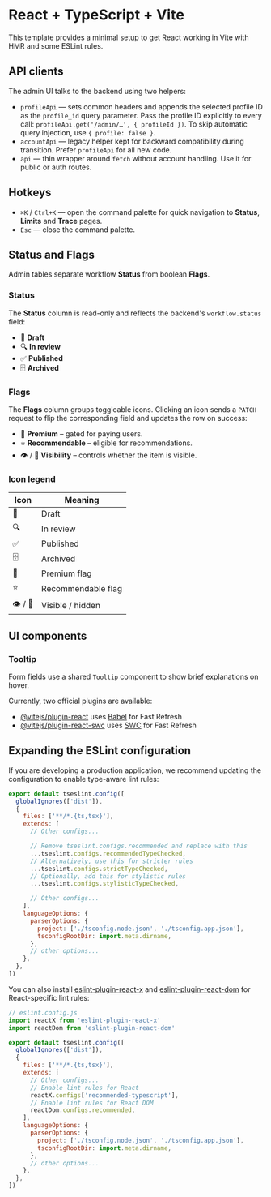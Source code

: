 # React + TypeScript + Vite

This template provides a minimal setup to get React working in Vite with HMR and some ESLint rules.

## API clients

The admin UI talks to the backend using two helpers:

- `profileApi` — sets common headers and appends the selected profile ID as the `profile_id` query parameter. Pass the profile ID explicitly to every call: `profileApi.get('/admin/…', { profileId })`. To skip automatic query injection, use `{ profile: false }`.
- `accountApi` — legacy helper kept for backward compatibility during transition. Prefer `profileApi` for all new code.
- `api` — thin wrapper around `fetch` without account handling. Use it for public or auth routes.

## Hotkeys

- `⌘K` / `Ctrl+K` — open the command palette for quick navigation to **Status**, **Limits** and **Trace** pages.
- `Esc` — close the command palette.

## Status and Flags

Admin tables separate workflow **Status** from boolean **Flags**.

### Status

The **Status** column is read-only and reflects the backend's `workflow.status` field:

- 📝 **Draft**
- 🔍 **In review**
- ✅ **Published**
- 🗄️ **Archived**

### Flags

The **Flags** column groups toggleable icons. Clicking an icon sends a `PATCH` request to flip the corresponding field and updates the row on success:

- 💎 **Premium** – gated for paying users.
- ⭐ **Recommendable** – eligible for recommendations.
- 👁️ / 🚫 **Visibility** – controls whether the item is visible.

### Icon legend

| Icon | Meaning |
| ---- | ------- |
| 📝 | Draft |
| 🔍 | In review |
| ✅ | Published |
| 🗄️ | Archived |
| 💎 | Premium flag |
| ⭐ | Recommendable flag |
| 👁️ / 🚫 | Visible / hidden |

## UI components

### Tooltip

Form fields use a shared `Tooltip` component to show brief explanations on hover.

Currently, two official plugins are available:

- [@vitejs/plugin-react](https://github.com/vitejs/vite-plugin-react/blob/main/packages/plugin-react) uses [Babel](https://babeljs.io/) for Fast Refresh
- [@vitejs/plugin-react-swc](https://github.com/vitejs/vite-plugin-react/blob/main/packages/plugin-react-swc) uses [SWC](https://swc.rs/) for Fast Refresh

## Expanding the ESLint configuration

If you are developing a production application, we recommend updating the configuration to enable type-aware lint rules:

```js
export default tseslint.config([
  globalIgnores(['dist']),
  {
    files: ['**/*.{ts,tsx}'],
    extends: [
      // Other configs...

      // Remove tseslint.configs.recommended and replace with this
      ...tseslint.configs.recommendedTypeChecked,
      // Alternatively, use this for stricter rules
      ...tseslint.configs.strictTypeChecked,
      // Optionally, add this for stylistic rules
      ...tseslint.configs.stylisticTypeChecked,

      // Other configs...
    ],
    languageOptions: {
      parserOptions: {
        project: ['./tsconfig.node.json', './tsconfig.app.json'],
        tsconfigRootDir: import.meta.dirname,
      },
      // other options...
    },
  },
])
```

You can also install [eslint-plugin-react-x](https://github.com/Rel1cx/eslint-react/tree/main/packages/plugins/eslint-plugin-react-x) and [eslint-plugin-react-dom](https://github.com/Rel1cx/eslint-react/tree/main/packages/plugins/eslint-plugin-react-dom) for React-specific lint rules:

```js
// eslint.config.js
import reactX from 'eslint-plugin-react-x'
import reactDom from 'eslint-plugin-react-dom'

export default tseslint.config([
  globalIgnores(['dist']),
  {
    files: ['**/*.{ts,tsx}'],
    extends: [
      // Other configs...
      // Enable lint rules for React
      reactX.configs['recommended-typescript'],
      // Enable lint rules for React DOM
      reactDom.configs.recommended,
    ],
    languageOptions: {
      parserOptions: {
        project: ['./tsconfig.node.json', './tsconfig.app.json'],
        tsconfigRootDir: import.meta.dirname,
      },
      // other options...
    },
  },
])
```
